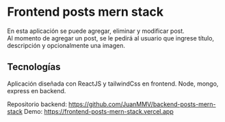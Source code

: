 # Frontend posts mern stack
En esta aplicación se puede agregar, eliminar y modificar post.  
Al momento de agregar un post, se le pedirá al usuario que ingrese título, descripción y opcionalmente una imagen.

## Tecnologías
Aplicación diseñada con ReactJS y tailwindCss en frontend.  Node, mongo, express en backend.  
  
Repositorio backend: https://github.com/JuanMMV/backend-posts-mern-stack
Demo: https://frontend-posts-mern-stack.vercel.app
